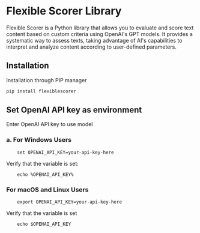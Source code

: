 # Flexible Scorer Library

Flexible Scorer is a Python library that allows you to evaluate and score text content based on custom criteria using OpenAI's GPT models. It provides a systematic way to assess texts, taking advantage of AI's capabilities to interpret and analyze content according to user-defined parameters.


## Installation

Installation through PIP manager
```bash
pip install flexiblescorer
```

## Set OpenAI API key as environment
Enter OpenAI API key to use model

### a. For Windows Users
```commandline
    set OPENAI_API_KEY=your-api-key-here
```

Verify that the variable is set:
```
    echo %OPENAI_API_KEY%
```

### For macOS and Linux Users
```
    export OPENAI_API_KEY=your-api-key-here
```
Verify that the variable is set
```commandline
    echo $OPENAI_API_KEY
```
